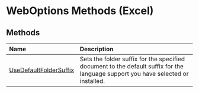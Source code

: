 
# WebOptions Methods (Excel)

## Methods



|**Name**|**Description**|
|:-----|:-----|
|[UseDefaultFolderSuffix](dbaf5fa4-449a-b549-d2a0-82f65497f6c0.md)|Sets the folder suffix for the specified document to the default suffix for the language support you have selected or installed.|
